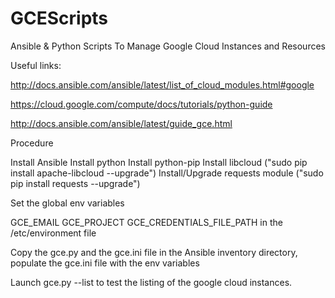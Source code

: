 # GCEScripts
Ansible & Python Scripts To Manage Google Cloud Instances and Resources


Useful links:

http://docs.ansible.com/ansible/latest/list_of_cloud_modules.html#google

https://cloud.google.com/compute/docs/tutorials/python-guide

http://docs.ansible.com/ansible/latest/guide_gce.html


Procedure

Install Ansible
Install python
Install python-pip
Install libcloud ("sudo pip install apache-libcloud --upgrade")
Install/Upgrade requests module ("sudo pip install requests --upgrade")

Set the global env variables

GCE_EMAIL
GCE_PROJECT
GCE_CREDENTIALS_FILE_PATH in the /etc/environment file

Copy the gce.py and the gce.ini file in the Ansible inventory directory, populate the gce.ini file with the env variables

Launch gce.py --list to test the listing of the google cloud instances.


